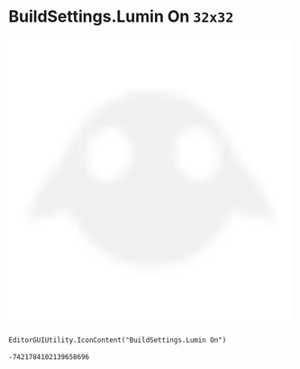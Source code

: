 # BuildSettings.Lumin On `32x32`
<img src="/img/BuildSettings.Lumin%20On.png" width=512 height=512>

``` CSharp
EditorGUIUtility.IconContent("BuildSettings.Lumin On")
```
```
-7421784102139658696
```
